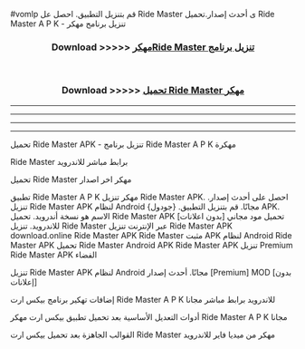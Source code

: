 #vomlp قم بتنزيل التطبيق. احصل عل Ride Master  ى أحدث إصدار.تحميل Ride Master  A P K - تنزيل برنامج مهكر



<div align="center">
<h3>Download >>>>> <a href="https://ar-sites.web.app/?ar= Ride Master ">مهكرRide Master  تنزيل برنامج</a></h3><br>

<h3>Download >>>>> <a href="https://ar-sites.web.app/?ar= Ride Master ">تحميل Ride Master  مهكر</a></h3>
</div>


----------------------------------------------------------

----------------------------------------------------------

----------------------------------------------------------

----------------------------------------------------------


تحميل Ride Master  APK - تنزيل برنامج Ride Master  A P K مهكرة

Ride Master  برابط مباشر للاندرويد

تحميل Ride Master  مهكر اخر اصدار

تطبيق Ride Master  A P K مهكر
تنزيل Ride Master  APK. احصل على أحدث إصدار.
تنزيل Ride Master  APK لنظام Android مجانًا.
قم بتنزيل التطبيق. {جودول} APK. الاسم هو نسخة أندرويد.
تحميل Ride Master  APK [بدون اعلانات]
تحميل مود مجاني للاندرويد.
تنزيل Ride Master  عبر الإنترنت
تنزيل Ride Master  APK
download.online Ride Master  APK
Ride Master  مثبت APK لنظام Android
Ride Master  APK
تحميل Ride Master  Android APK
Ride Master  APK تنزيل Premium
Ride Master  APK الفضاء

تنزيل Ride Master  APK لنظام Android مجانًا. أحدث إصدار [Premium] MOD [بدون إعلانات]

إضافات تهكير برنامج بيكس ارت Ride Master  A P K للاندرويد برابط مباشر مجانا

أدوات التعديل الأساسية بعد تحميل تطبيق بيكس ارت مهكر Ride Master  A P K مجانا

القوالب الجاهزة بعد تحميل بيكس ارت Ride Master  مهكر من ميديا فاير للاندرويد



